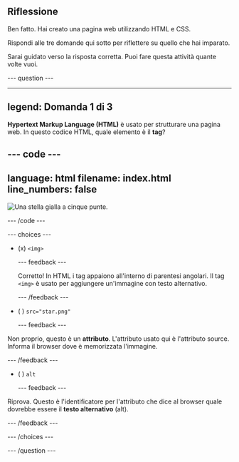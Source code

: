 ## Riflessione

Ben fatto. Hai creato una pagina web utilizzando HTML e CSS.

Rispondi alle tre domande qui sotto per riflettere su quello che hai imparato.

Sarai guidato verso la risposta corretta. Puoi fare questa attività quante volte vuoi.

--- question ---

---
legend: Domanda 1 di 3
---

**Hypertext Markup Language (HTML)** è usato per strutturare una pagina web. In questo codice HTML, quale elemento è il **tag**?

--- code ---
---
language: html
filename: index.html
line_numbers: false
---   
<img src="star.png" alt="Una stella gialla a cinque punte."> 

--- /code ---

--- choices ---

- (x) `<img>`

  --- feedback ---

  Corretto! In HTML i tag appaiono all'interno di parentesi angolari. Il tag `<img>` è usato per aggiungere un'immagine con testo alternativo.

  --- /feedback ---

- ( ) `src="star.png"`

  --- feedback ---

Non proprio, questo è un **attributo**. L'attributo usato qui è l'attributo source. Informa il browser dove è memorizzata l'immagine.

--- /feedback ---

- ( ) `alt`

  --- feedback ---

Riprova. Questo è l'identificatore per l'attributo che dice al browser quale dovrebbe essere il **testo alternativo** (alt).

--- /feedback ---

--- /choices ---

--- /question ---
